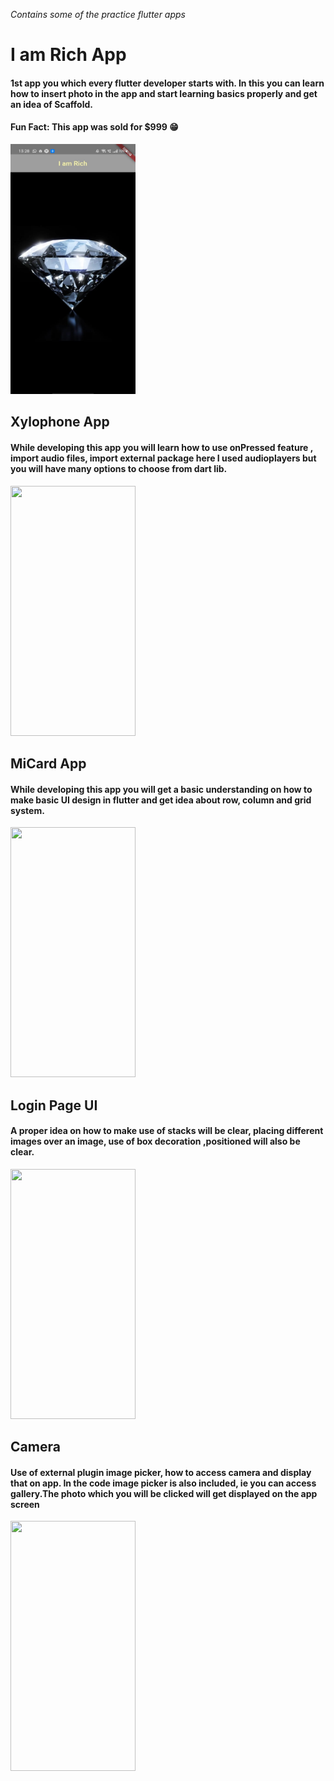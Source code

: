 
*Contains some of the practice flutter apps*
# I am Rich App
#### 1st app you which every flutter developer starts with. In this you can learn how to insert photo in the app and start learning basics properly and get an idea of Scaffold.
#### Fun Fact: This app was sold for $999 😁
<img src="iamrich/iamrichhome.jpeg" height="400" width="200">


## Xylophone App
#### While developing this app you will learn how to use onPressed feature , import audio files, import external package here I used audioplayers but you will have many options to choose from dart lib.
<img src="https://github.com/Aniket762/Flutter-/blob/main/xylophone/xylophoneHome.jpeg" height="400" width="200"> 

## MiCard App
#### While developing this app you will get a basic understanding on how to make basic UI design in flutter and get idea about row, column and grid system.
<img src="https://github.com/Aniket762/Flutter-/blob/main/micard/micardHome.jpeg" height="400" width="200">


## Login Page UI
#### A proper idea on how to make use of stacks will be clear, placing different images over an image, use of box decoration ,positioned will also be clear.
<img src="https://github.com/Aniket762/Flutter-/blob/main/loginpageui/loginUI.jpeg" height="400" width="200">


## Camera 
#### Use of external plugin image picker, how to access camera and display that on app. In the code image picker is also included, ie you can access gallery.The photo which you will be clicked will get displayed on the app screen
<img src = "https://github.com/Aniket762/Flutter-/blob/main/camera/camerHome.jpeg" height="400" width="200">
